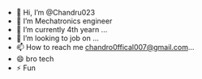 - 👋 Hi, I’m @Chandru023
- 👀 I’m Mechatronics engineer
- 🌱 I’m currently 4th yearn ...
- 💞️ I’m looking to job on ...
- 📫 How to reach me chandro0ffical007@gmail.com...
- 😄 bro tech 
- ⚡ Fun

<!---
Chandru023/Chandru023 is a ✨ special ✨ repository because its `README.md` (this file) appears on your GitHub profile.
You can click the Preview link to take a look at your changes.
--->
